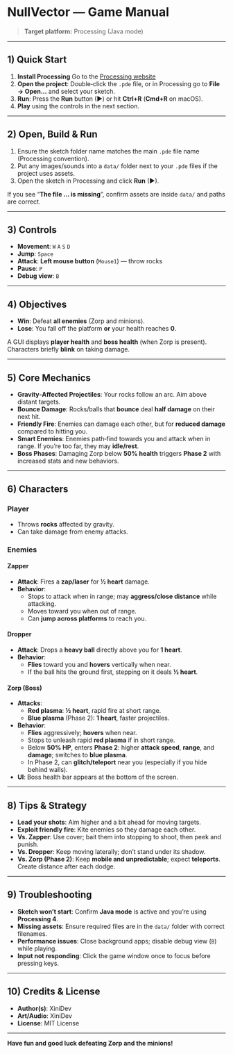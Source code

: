 # NullVector — Game Manual

> **Target platform:** Processing (Java mode)

---

## 1) Quick Start

1. **Install Processing** Go to the [Processing website](https://processing.org/download)
2. **Open the project**: Double‑click the `.pde` file, or in Processing go to **File → Open…** and select your sketch.  
3. **Run**: Press the **Run** button (▶) or hit **Ctrl+R** (**Cmd+R** on macOS).  
4. **Play** using the controls in the next section.

---

## 2) Open, Build & Run

1. Ensure the sketch folder name matches the main `.pde` file name (Processing convention).  
2. Put any images/sounds into a `data/` folder next to your `.pde` files if the project uses assets.  
3. Open the sketch in Processing and click **Run** (▶).

If you see “**The file … is missing**”, confirm assets are inside `data/` and paths are correct.

---

## 3) Controls

- **Movement**: `W` `A` `S` `D`  
- **Jump**: `Space`  
- **Attack**: **Left mouse button** (`Mouse1`) — throw rocks  
- **Pause**: `P`  
- **Debug view**: `B`

---

## 4) Objectives

- **Win**: Defeat **all enemies** (Zorp and minions).  
- **Lose**: You fall off the platform **or** your health reaches **0**.

A GUI displays **player health** and **boss health** (when Zorp is present). Characters briefly **blink** on taking damage.

---

## 5) Core Mechanics

- **Gravity‑Affected Projectiles**: Your rocks follow an arc. Aim above distant targets.  
- **Bounce Damage**: Rocks/balls that **bounce** deal **half damage** on their next hit.  
- **Friendly Fire**: Enemies can damage each other, but for **reduced damage** compared to hitting you.  
- **Smart Enemies**: Enemies path‑find towards you and attack when in range. If you’re too far, they may **idle/rest**.  
- **Boss Phases**: Damaging Zorp below **50% health** triggers **Phase 2** with increased stats and new behaviors.

---

## 6) Characters

### Player
- Throws **rocks** affected by gravity.  
- Can take damage from enemy attacks.

### Enemies

#### Zapper
- **Attack**: Fires a **zap/laser** for **½ heart** damage.  
- **Behavior**:  
  - Stops to attack when in range; may **aggress/close distance** while attacking.  
  - Moves toward you when out of range.  
  - Can **jump across platforms** to reach you.

#### Dropper
- **Attack**: Drops a **heavy ball** directly above you for **1 heart**.  
- **Behavior**:  
  - **Flies** toward you and **hovers** vertically when near.  
  - If the ball hits the ground first, stepping on it deals **½ heart**.

#### Zorp (Boss)
- **Attacks**:  
  - **Red plasma**: **½ heart**, rapid fire at short range.  
  - **Blue plasma** (Phase 2): **1 heart**, faster projectiles.  
- **Behavior**:  
  - **Flies** aggressively; **hovers** when near.  
  - Stops to unleash rapid **red plasma** if in short range.  
  - Below **50% HP**, enters **Phase 2**: higher **attack speed**, **range**, and **damage**; switches to **blue plasma**.  
  - In Phase 2, can **glitch/teleport** near you (especially if you hide behind walls).  
- **UI**: Boss health bar appears at the bottom of the screen.

---

## 8) Tips & Strategy

- **Lead your shots**: Aim higher and a bit ahead for moving targets.  
- **Exploit friendly fire**: Kite enemies so they damage each other.  
- **Vs. Zapper**: Use cover; bait them into stopping to shoot, then peek and punish.  
- **Vs. Dropper**: Keep moving laterally; don’t stand under its shadow.  
- **Vs. Zorp (Phase 2)**: Keep **mobile and unpredictable**; expect **teleports**. Create distance after each dodge.

---

## 9) Troubleshooting

- **Sketch won’t start**: Confirm **Java mode** is active and you’re using **Processing 4**.  
- **Missing assets**: Ensure required files are in the `data/` folder with correct filenames.  
- **Performance issues**: Close background apps; disable debug view (`B`) while playing.  
- **Input not responding**: Click the game window once to focus before pressing keys.

---

## 10) Credits & License

- **Author(s)**: XiniDev  
- **Art/Audio**: XiniDev  
- **License**: MIT License

---

**Have fun and good luck defeating Zorp and the minions!**

